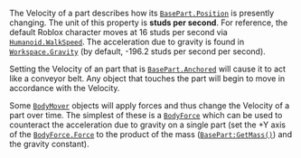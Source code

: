 The Velocity of a part describes how its [`BasePart.Position`](https://create.roblox.com/docs/reference/engine/classes/BasePart#Position) is
presently changing. The unit of this property is **studs per second**. For
reference, the default Roblox character moves at 16 studs per second via
[`Humanoid.WalkSpeed`](https://create.roblox.com/docs/reference/engine/classes/Humanoid#WalkSpeed). The acceleration due to gravity is found in
[`Workspace.Gravity`](https://create.roblox.com/docs/reference/engine/classes/Workspace#Gravity) (by default, -196.2 studs per second per
second).

Setting the Velocity of an part that is [`BasePart.Anchored`](https://create.roblox.com/docs/reference/engine/classes/BasePart#Anchored) will
cause it to act like a conveyor belt. Any object that touches the part
will begin to move in accordance with the Velocity.

Some [`BodyMover`](https://create.roblox.com/docs/reference/engine/classes/BodyMover) objects will apply forces and thus change the
Velocity of a part over time. The simplest of these is a [`BodyForce`](https://create.roblox.com/docs/reference/engine/classes/BodyForce)
which can be used to counteract the acceleration due to gravity on a
single part (set the +Y axis of the [`BodyForce.Force`](https://create.roblox.com/docs/reference/engine/classes/BodyForce#Force) to the product
of the mass ([`BasePart:GetMass()`](https://create.roblox.com/docs/reference/engine/classes/BasePart#GetMass)) and the gravity constant).